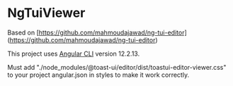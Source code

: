 # NgTuiViewer

Based on [https://github.com/mahmoudajawad/ng-tui-editor] (https://github.com/mahmoudajawad/ng-tui-editor)

This project uses [Angular CLI](https://github.com/angular/angular-cli) version 12.2.13.

Must add "./node_modules/@toast-ui/editor/dist/toastui-editor-viewer.css" to your project angular.json in styles to make it work correctly.